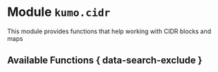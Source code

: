 # Module `kumo.cidr`

This module provides functions that help working with CIDR blocks and maps

## Available Functions { data-search-exclude }
